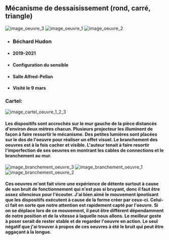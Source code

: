 ## Mécanisme de dessaisissement (rond, carré, triangle)

![image_oeuvre_3](Medias/image_oeuvre_3.jpg)
![image_oeuvre_1](Medias/image_oeuvre_1.jpg)
![image_oeuvre_2](Medias/image_oeuvre_2.jpg)

* ### Béchard Hudon
* #### 2019-2021
* ####  Configuration du sensible
* #### Salle Alfred-Pellan
* #### Visité le 9 mars

### Cartel:
![image_cartel_oeuvre_1_2_3](Medias/image_cartel_oeuvre_1_2_3.jpg)

#### Les dispositifs sont accrochés sur le mur gauche de la pièce distancés d'environ deux mètres chacun. Plusieurs projecteur les illuminent de façon à faire ressortir le mécanisme. Des petites lumières sont placées sur le dos de l'oeuvre pour réaliser un effet visuel. Le branchement des oeuvres est à la fois cacher et visible. L'auteur tenait à faire resortir l'imperfection de ses oeuvres en montrant les cables de connections et le branchement au mur.

![image_branchement_oeuvre_3](Medias/image_branchement_oeuvre_3.jpg)
![image_branchement_oeuvre_1](Medias/image_branchement_oeuvre_1.jpg)
![image_branchement_oeuvre_2](Medias/image_branchement_oeuvre_2.jpg)

#### Ces oeuvres m'ont fait vivre une expérience de détente surtout à cause de son bruit de fonctionnement qui n'est pas si bruyant, donc il faut être assez silencieux pour l'écouter. J'ai bien aimé le mouvement ipnotisant que les dispositifs exécutent à cause de la forme créer par ceux-ci. Celui-ci fait en sorte que notre attention est rapidement capté par l'oeuvre. Si on se déplace lors de ce mouvement, il peut être différent dépendamment de notre position et de la vitesse à laquelle nous allons. Le meilleur geste à poser serait de rester stable et de regarder l'oeuvre en action. Le seul négatif que j'ai trouver à propos de ces oeuvres à été le bruit qui peut être aggaçant à la longue.
